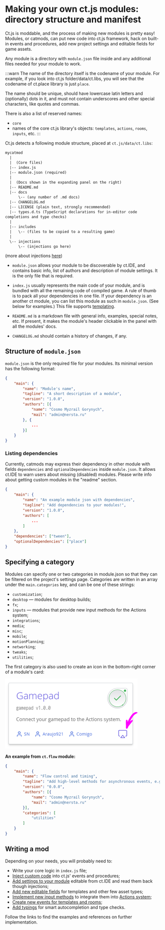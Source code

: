 # Making your own ct.js modules: directory structure and manifest

Ct.js is moddable, and the process of making new modules is pretty easy! Modules, or catmods, can put new code into ct.js framework, hack on built-in events and procedures, add new project settings and editable fields for game assets.

Any module is a directory with `module.json` file inside and any additional files needed for your module to work.

:::warn
The name of the directory itself is the codename of your module. For example, if you look into ct.js folder/data/ct.libs, you will see that the codename of ct.place library is just `place`.

The name should be unique, should have lowercase latin letters and (optionally) dots in it, and must not contain underscores and other special characters, like quotes and commas.

There is also a list of reserved names:

* `core`
* names of the core ct.js library's objects: `templates`, `actions`, `rooms`, `inputs`, etc.
:::

Ct.js detects a following module structure, placed at `ct.js/data/ct.libs`:

```
mycatmod
  |
  |  (Core files)
  |-- index.js
  |-- module.json (required)
  |
  |  (Docs shown in the expanding panel on the right)
  |-- README.md
  |-- docs
      \-- (any number of .md docs)
  |-- CHANGELOG.md
  |-- LICENSE (plain text, strongly recommended)
  |-- types.d.ts (TypeScript declarations for in-editor code completions and type checks)
  |
  |-- includes
  |   \-- (files to be copied to a resulting game)
  |
  \-- injections
      \-- (injections go here)
```
(more about injections [here](./events-and-injections.html))

* `module.json` allows your module to be discoverable by ct.IDE, and contains basic info, list of authors and description of module settings. It is the only file that is required.

* `index.js` usually represents the main code of your module, and is bundled with all the remaining code of compiled game. A rule of thumb is to pack all your dependencies in one file. If your dependency is an another ct module, you can list this module as such in `module.json`. (See below for examples.) This file supports [templating](./events-and-injections.html#templating).

* `README.md` is a markdown file with general info, examples, special notes, etc. If present, it makes the module's header clickable in the panel with all the modules' docs.

* `CHANGELOG.md` should contain a history of changes, if any.

## Structure of `module.json`

`module.json` is the only required file for your modules. Its minimal version has the following format:

```json
{
    "main": {
        "name": "Module's name",
        "tagline": "A short description of a module",
        "version": "1.0.0",
        "authors": [{
            "name": "Cosmo Myzrail Gorynych",
            "mail": "admin@nersta.ru"
        }, {
            ...
        }]
    }
}
```

### Listing dependencies

Currently, catmods may express their dependency in other module with fields `dependencies` and `optionalDependencies` inside `module.json`. It allows ct.IDE to warn users about missing (disabled) modules. Please write info about getting custom modules in the "readme" section.

```json {9,10}
{
    "main": {
        "name": "An example module json with dependencies",
        "tagline": "Add dependencies to your modules!",
        "version": "1.0.0",
        "authors": [
            ...
        ]
    },
    "dependencies": ["tween"],
    "optionalDependencies": ["place"]
}
```

## Specifying a category

Modules can specify one or two categories in module.json so that they can be filtered on the project's settings page. Categories are written in an array under the `main.categories` key, and can be one of these strings:

* `customization`;
* `desktop` — modules for desktop builds;
* `fx`;
* `inputs` — modules that provide new input methods for the Actions system;
* `integrations`;
* `media`;
* `misc`;
* `mobile`;
* `motionPlanning`;
* `networking`;
* `tweaks`;
* `utilities`;

The first category is also used to create an icon in the bottom-right corner of a module's card:

![](./../images/modsCardIcon.png)

**An example from `ct.flow` module:**

```json {10,11,12}
{
    "main": {
        "name": "Flow control and timing",
        "tagline": "Add high-level methods for asynchronous events, e.g. gate, cumulative delay, retriggerable delay.",
        "version": "0.0.0",
        "authors": [{
            "name": "Cosmo Myzrail Gorynych",
            "mail": "admin@nersta.ru"
        }],
        "categories": [
            "utilities"
        ]
    }
}
```

## Writing a mod

Depending on your needs, you will probably need to:

* Write your core logic in `index.js` file;
* [Inject custom code](./events-and-injections.html) into ct.js' events and procedures;
* [Add settings to your module](./events-and-injections.html) editable from ct.IDE and read them back though injections;
* [Add new editable fields](./events-and-injections.html) for templates and other few asset types;
* [Implement new input methods](./input-methods.html) to integrate them into [Actions system](./../actions.html);
* [Create new events for templates and rooms](./modded-events); 
* [Add typings](./typings-and-intellisense.html) for smart autocompletion and type checks.

Follow the links to find the examples and references on further implementation.
